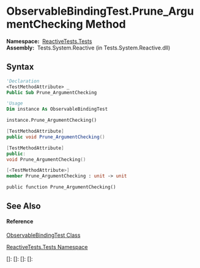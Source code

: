 # ObservableBindingTest.Prune\_ArgumentChecking Method

**Namespace:**  [ReactiveTests.Tests](ReactiveTests.Tests\ReactiveTests.Tests.md)  
**Assembly:**  Tests.System.Reactive (in Tests.System.Reactive.dll)

## Syntax

```vb
'Declaration
<TestMethodAttribute> _
Public Sub Prune_ArgumentChecking
```

```vb
'Usage
Dim instance As ObservableBindingTest

instance.Prune_ArgumentChecking()
```

```csharp
[TestMethodAttribute]
public void Prune_ArgumentChecking()
```

```c++
[TestMethodAttribute]
public:
void Prune_ArgumentChecking()
```

```fsharp
[<TestMethodAttribute>]
member Prune_ArgumentChecking : unit -> unit 
```

```jscript
public function Prune_ArgumentChecking()
```

## See Also

#### Reference

[ObservableBindingTest Class](ObservableBindingTest\ObservableBindingTest.md)

[ReactiveTests.Tests Namespace](ReactiveTests.Tests\ReactiveTests.Tests.md)

[]: 
[]: 
[]: 
[]: 